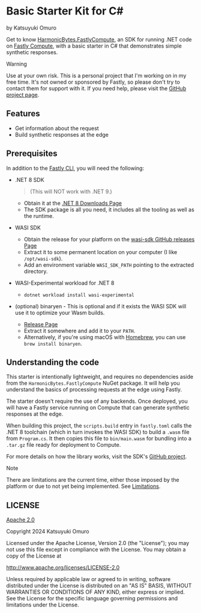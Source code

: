 # Basic Starter Kit for C#

by Katsuyuki Omuro

Get to know [HarmonicBytes.FastlyCompute](https://github.com/harmony7/dotnet-compute),
an SDK for running .NET code on [Fastly Compute](https://www.fastly.com/documentation/guides/compute/),
with a basic starter in C# that demonstrates simple synthetic responses.

> [!WARNING]
> Use at your own risk. This is a personal project that I'm working on in
> my free time. It's not owned or sponsored by Fastly, so please don't try
> to contact them for support with it. If you need help, please visit the
> [GitHub project page](https://github.com/harmony7/dotnet-compute).

## Features

* Get information about the request
* Build synthetic responses at the edge

## Prerequisites

In addition to the [Fastly CLI](https://www.fastly.com/documentation/reference/tools/cli/), you will need the following:

* .NET 8 SDK
  > (This will NOT work with .NET 9.)
    * Obtain it at the [.NET 8 Downloads Page](https://dotnet.microsoft.com/en-us/download/dotnet/8.0)
    * The SDK package is all you need, it includes all the tooling as well as the runtime.

* WASI SDK
    * Obtain the release for your platform on the [wasi-sdk GitHub releases Page](https://github.com/WebAssembly/wasi-sdk/releases)
    * Extract it to some permanent location on your computer (I like `/opt/wasi-sdk`).
    * Add an environment variable `WASI_SDK_PATH` pointing to the extracted directory.

* WASI-Experimental workload for .NET 8
    * `dotnet workload install wasi-experimental`

* (optional) binaryen - This is optional and if it exists the WASI SDK will use it to optimize your Wasm builds.
    * [Release Page](`https://github.com/WebAssembly/binaryen/releases`)
    * Extract it somewhere and add it to your `PATH`.
    * Alternatively, if you're using macOS with [Homebrew](https://brew.sh), you can use `brew install binaryen`.

## Understanding the code

This starter is intentionally lightweight, and requires no dependencies aside from the `HarmonicBytes.FastlyCompute`
NuGet package. It will help you understand the basics of processing requests at the edge using Fastly.

The starter doesn't require the use of any backends. Once deployed, you will have a Fastly service running on Compute
that can generate synthetic responses at the edge.

When building this project, the `scripts.build` entry in `fastly.toml` calls the .NET 8 toolchain (which in turn invokes
the WASI SDK) to build a `.wasm` file from `Program.cs`. It then copies this file to `bin/main.wasm` for bundling into a
`.tar.gz` file ready for deployment to Compute.

For more details on how the library works, visit the SDK's
[GitHub project](https://github.com/harmony7/dotnet-compute/blob/main/docs/index.md).

> [!NOTE]
> There are limitations are the current time, either those imposed by the platform or due to not yet being implemented.
> See [Limitations](https://github.com/harmony7/dotnet-compute/blob/main/src/HarmonicBytes.FastlyCompute/README.md#limitations).

## LICENSE

[Apache 2.0](https://github.com/harmony7/dotnet-compute/LICENSE)

Copyright 2024 Katsuyuki Omuro

Licensed under the Apache License, Version 2.0 (the "License");
you may not use this file except in compliance with the License.
You may obtain a copy of the License at

http://www.apache.org/licenses/LICENSE-2.0

Unless required by applicable law or agreed to in writing, software
distributed under the License is distributed on an "AS IS" BASIS,
WITHOUT WARRANTIES OR CONDITIONS OF ANY KIND, either express or implied.
See the License for the specific language governing permissions and
limitations under the License.
